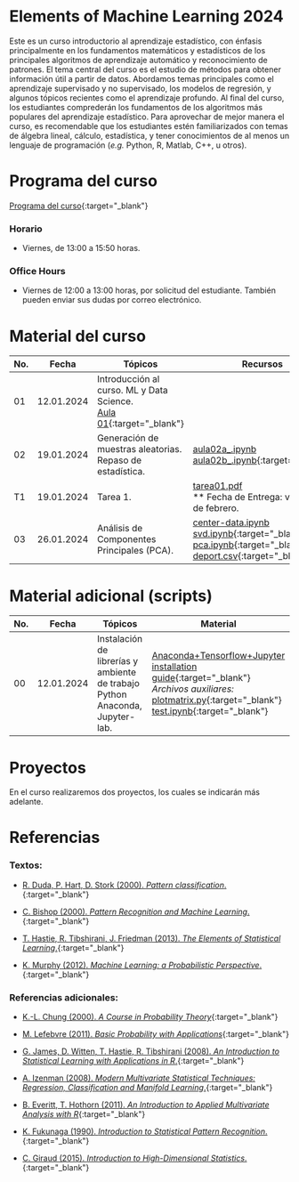 # Elements of Machine Learning 2024

Este es un curso introductorio al aprendizaje estadístico, con énfasis principalmente en los fundamentos matemáticos y estadísticos de los principales algoritmos de aprendizaje automático y reconocimiento de patrones. El tema central del curso es el estudio de métodos para obtener información útil a partir de datos. Abordamos temas principales como el aprendizaje supervisado y no supervisado, los modelos de regresión, y algunos tópicos recientes como el aprendizaje profundo. Al final del curso, los estudiantes comprederán los fundamentos de los algoritmos más populares del aprendizaje estadístico. Para aprovechar de mejor manera el curso, es recomendable que los estudiantes estén familiarizados con temas de álgebra lineal, cálculo, estadística, y tener conocimientos de al menos un lenguaje de programación (*e.g.* Python, R, Matlab, C++, u otros).


# Programa del curso
<div id='id-programa'/>

[Programa del curso](programa/Programa-ml2024.pdf){:target="_blank"}

### Horario
<div id='id-horario'/>

* Viernes, de 13:00 a 15:50 horas.

### Office Hours
<div id='id-office'/>

* Viernes de 12:00 a 13:00 horas, por solicitud del estudiante. También pueden enviar sus dudas por correo electrónico.


# Material del curso
<div id='id-material'/>

**No.**  | **Fecha**    | **Tópicos**                                                | **Recursos**
-------- | ------------ | ---------------------------------------------------------- |  -------------------------------------
01       | 12.01.2024   | Introducción al curso. ML y Data Science. <br/> [Aula 01](aulas/Aula01.pdf){:target="_blank"} | 
02       | 19.01.2024   | Generación de muestras aleatorias. Repaso de estadística. | [aula02a_.ipynb](code/aula02a_.ipynb) [aula02b_.ipynb](code/aula02b_.ipynb){:target="_blank"}
T1       | 19.01.2024   | Tarea 1. | [tarea01.pdf](listas/tareas01.pdf) <br/> ** Fecha de Entrega: viernes 2 de febrero. 
03       | 26.01.2024   | Análisis de Componentes Principales (PCA).    | [center-data.ipynb](code/center-data.ipynb) [svd.ipynb](code/svd.ipynb){:target="_blank"} [pca.ipynb](code/pca.ipynb){:target="_blank"} [deport.csv](code/deport.csv){:target="_blank"}
 

# Material adicional (scripts)
<div id='id-labs'/>

  **No.**  | **Fecha**    | **Tópicos**                                                         | **Material**
  -------- | ------------ | ------------------------------------------------------------------- |  -------------------------------------
  00       | 12.01.2024   | Instalación de librerías y ambiente de trabajo Python Anaconda, Jupyter-lab.  | [Anaconda+Tensorflow+Jupyter installation guide](otros/Anaconda+Tensorflow+Jupyter_installation_guide.pdf){:target="_blank"} <br/> *Archivos auxiliares:* [plotmatrix.py](otros/plotmatrix.py){:target="_blank"} [test.ipynb](otros/test.ipynb){:target="_blank"}

  
# Proyectos
<div id='id-proj'/>

En el curso realizaremos dos proyectos, los cuales se indicarán más adelante.


# Referencias
<div id='id-ref'/>

### Textos:

* [R. Duda, P. Hart, D. Stork (2000). *Pattern classification*.](http://library.lol/main/5858DCFE63D714C5C42F433D5F821631){:target="_blank"}

* [C. Bishop (2000). *Pattern Recognition and Machine Learning*.](http://library.lol/main/B616EF565E2D48AE23EE2E19D7B0ADD2){:target="_blank"}

* [T. Hastie, R. Tibshirani, J. Friedman (2013). *The Elements of Statistical Learning*.](http://library.lol/main/5F88A9F135B7AB31FBCF1729412560DC){:target="_blank"}

* [K. Murphy (2012). *Machine Learning: a Probabilistic Perspective*.](http://library.lol/main/8ECFEEB2E1F9A19C770FBA1FF85FA566){:target="_blank"}

### Referencias adicionales:

* [K.-L. Chung (2000). *A Course in Probability Theory*](http://library.lol/main/6B122D4F68618DB5F1893F0296CB2491){:target="_blank"}

* [M. Lefebvre (2011). *Basic Probability with Applications*](http://library.lol/main/F3B9314CA31E0289D5FCD6EEDA01308A){:target="_blank"}

* [G. James, D. Witten, T. Hastie, R. Tibshirani (2008). *An Introduction to Statistical Learning with Applications in R*.](http://library.lol/main/1E48B8220FEE4CD9D192F4ED5020F2DA){:target="_blank"}

* [A. Izenman (2008). *Modern Multivariate Statistical Techniques: Regression, Classification and Manifold Learning*.](http://library.lol/main/B5E1DA4CD9133B468CA730402BBC7117){:target="_blank"}

* [B. Everitt, T. Hothorn (2011). *An Introduction to Applied Multivariate Analysis with R*](http://library.lol/main/83BD38DABC018FE79C6AEEF726BF20D7){:target="_blank"}

* [K. Fukunaga (1990). *Introduction to Statistical Pattern Recognition*.](http://library.lol/main/F1FC9B38F5E9F245C7CDE3AFEDED4D06){:target="_blank"}

* [C. Giraud (2015). *Introduction to High-Dimensional Statistics*.](http://library.lol/main/38E216C9EFA26C09F5A2324BC3122F92){:target="_blank"}

